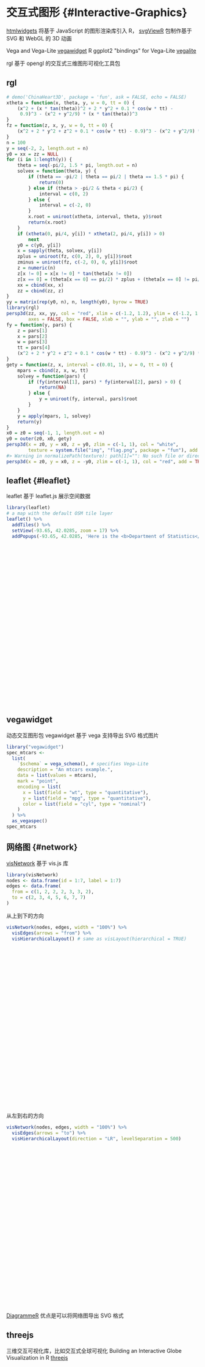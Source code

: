 # 交互式图形 {#Interactive-Graphics}

[htmlwidgets](http://www.htmlwidgets.org/) 将基于 JavaScript 的图形渲染库引入 R， [svgViewR](https://github.com/aaronolsen/svgViewR) 包制作基于 SVG 和 WebGL 的 3D 动画

Vega and Vega-Lite [vegawidget](https://github.com/vegawidget/vegawidget)
R ggplot2 "bindings" for Vega-Lite [vegalite](https://github.com/hrbrmstr/vegalite)

rgl 基于 opengl 的交互式三维图形可视化工具包

## rgl


```r
# demo('ChinaHeart3D', package = 'fun', ask = FALSE, echo = FALSE)
xtheta = function(x, theta, y, w = 0, tt = 0) {
    (x^2 + (x * tan(theta))^2 + 2 * y^2 + 0.1 * cos(w * tt) -
     0.9)^3 - (x^2 + y^2/9) * (x * tan(theta))^3
}
fz = function(z, x, y, w = 0, tt = 0) {
    (x^2 + 2 * y^2 + z^2 + 0.1 * cos(w * tt) - 0.9)^3 - (x^2 + y^2/9) * z^3
}
n = 100
y = seq(-2, 2, length.out = n)
y0 = xx = zz = NULL
for (i in 1:length(y)) {
    theta = seq(-pi/2, 1.5 * pi, length.out = n)
    solvex = function(theta, y) {
        if (theta == -pi/2 | theta == pi/2 | theta == 1.5 * pi) {
            return(0)
        } else if (theta > -pi/2 & theta < pi/2) {
            interval = c(0, 2)
        } else {
            interval = c(-2, 0)
        }
        x.root = uniroot(xtheta, interval, theta, y)$root
        return(x.root)
    }
    if (xtheta(0, pi/4, y[i]) * xtheta(2, pi/4, y[i]) > 0)
        next
    y0 = c(y0, y[i])
    x = sapply(theta, solvex, y[i])
    zplus = uniroot(fz, c(0, 2), 0, y[i])$root
    zminus = uniroot(fz, c(-2, 0), 0, y[i])$root
    z = numeric(n)
    z[x != 0] = x[x != 0] * tan(theta[x != 0])
    z[x == 0] = (theta[x == 0] == pi/2) * zplus + (theta[x == 0] != pi/2) * zminus
    xx = cbind(xx, x)
    zz = cbind(zz, z)
}
yy = matrix(rep(y0, n), n, length(y0), byrow = TRUE)
library(rgl)
persp3d(zz, xx, yy, col = "red", xlim = c(-1.2, 1.2), ylim = c(-1.2, 1.2), zlim = c(-1, 1),
        axes = FALSE, box = FALSE, xlab = "", ylab = "", zlab = "")
fy = function(y, pars) {
    z = pars[1]
    x = pars[2]
    w = pars[3]
    tt = pars[4]
    (x^2 + 2 * y^2 + z^2 + 0.1 * cos(w * tt) - 0.9)^3 - (x^2 + y^2/9) * z^3
}
gety = function(z, x, interval = c(0.01, 1), w = 0, tt = 0) {
    mpars = cbind(z, x, w, tt)
    solvey = function(pars) {
        if (fy(interval[1], pars) * fy(interval[2], pars) > 0) {
            return(NA)
        } else {
            y = uniroot(fy, interval, pars)$root
        }
    }
    y = apply(mpars, 1, solvey)
    return(y)
}
x0 = z0 = seq(-1, 1, length.out = n)
y0 = outer(z0, x0, gety)
persp3d(x = z0, y = x0, z = y0, zlim = c(-1, 1), col = "white",
        texture = system.file("img", "flag.png", package = "fun"), add = TRUE)
#> Warning in normalizePath(texture): path[1]="": No such file or directory
persp3d(x = z0, y = x0, z = -y0, zlim = c(-1, 1), col = "red", add = TRUE)
```


## leaflet {#leaflet}

leaflet 基于 leaflet.js 展示空间数据


```r
library(leaflet)
# a map with the default OSM tile layer
leaflet() %>% 
  addTiles() %>% 
  setView(-93.65, 42.0285, zoom = 17) %>% 
  addPopups(-93.65, 42.0285, 'Here is the <b>Department of Statistics</b>, ISU')
```

<!--html_preserve--><div id="htmlwidget-0eb6828b6c1154486afe" style="width:70%;height:415.296px;" class="leaflet html-widget"></div>
<script type="application/json" data-for="htmlwidget-0eb6828b6c1154486afe">{"x":{"options":{"crs":{"crsClass":"L.CRS.EPSG3857","code":null,"proj4def":null,"projectedBounds":null,"options":{}}},"calls":[{"method":"addTiles","args":["//{s}.tile.openstreetmap.org/{z}/{x}/{y}.png",null,null,{"minZoom":0,"maxZoom":18,"tileSize":256,"subdomains":"abc","errorTileUrl":"","tms":false,"noWrap":false,"zoomOffset":0,"zoomReverse":false,"opacity":1,"zIndex":1,"detectRetina":false,"attribution":"&copy; <a href=\"http://openstreetmap.org\">OpenStreetMap<\/a> contributors, <a href=\"http://creativecommons.org/licenses/by-sa/2.0/\">CC-BY-SA<\/a>"}]},{"method":"addPopups","args":[42.0285,-93.65,"Here is the <b>Department of Statistics<\/b>, ISU",null,null,{"maxWidth":300,"minWidth":50,"autoPan":true,"keepInView":false,"closeButton":true,"className":""}]}],"setView":[[42.0285,-93.65],17,[]],"limits":{"lat":[42.0285,42.0285],"lng":[-93.65,-93.65]}},"evals":[],"jsHooks":[]}</script><!--/html_preserve-->


## vegawidget

动态交互图形包 vegawidget 基于 vega 支持导出 SVG 格式图片


```r
library("vegawidget")
spec_mtcars <-
  list(
    `$schema` = vega_schema(), # specifies Vega-Lite
    description = "An mtcars example.",
    data = list(values = mtcars),
    mark = "point",
    encoding = list(
      x = list(field = "wt", type = "quantitative"),
      y = list(field = "mpg", type = "quantitative"),
      color = list(field = "cyl", type = "nominal")
    )
  ) %>% 
  as_vegaspec()
spec_mtcars
```




## 网络图 {#network}

[visNetwork](https://github.com/datastorm-open/visNetwork) 基于 vis.js 库


```r
library(visNetwork)
nodes <- data.frame(id = 1:7, label = 1:7)
edges <- data.frame(
  from = c(1, 2, 2, 2, 3, 3, 2),
  to = c(2, 3, 4, 5, 6, 7, 7)
)
```

从上到下的方向


```r
visNetwork(nodes, edges, width = "100%") %>%
  visEdges(arrows = "from") %>%
  visHierarchicalLayout() # same as visLayout(hierarchical = TRUE)
```

<!--html_preserve--><div id="htmlwidget-9580c84d0c32f0a22a8c" style="width:100%;height:415.296px;" class="visNetwork html-widget"></div>
<script type="application/json" data-for="htmlwidget-9580c84d0c32f0a22a8c">{"x":{"nodes":{"id":[1,2,3,4,5,6,7],"label":[1,2,3,4,5,6,7]},"edges":{"from":[1,2,2,2,3,3,2],"to":[2,3,4,5,6,7,7]},"nodesToDataframe":true,"edgesToDataframe":true,"options":{"width":"100%","height":"100%","nodes":{"shape":"dot"},"manipulation":{"enabled":false},"edges":{"arrows":"from"},"layout":{"hierarchical":{"enabled":true}}},"groups":null,"width":"100%","height":null,"idselection":{"enabled":false},"byselection":{"enabled":false},"main":null,"submain":null,"footer":null,"background":"rgba(0, 0, 0, 0)"},"evals":[],"jsHooks":[]}</script><!--/html_preserve-->

从左到右的方向


```r
visNetwork(nodes, edges, width = "100%") %>%
  visEdges(arrows = "to") %>%
  visHierarchicalLayout(direction = "LR", levelSeparation = 500)
```

<!--html_preserve--><div id="htmlwidget-30d3a97e9514ca5bbcd5" style="width:100%;height:415.296px;" class="visNetwork html-widget"></div>
<script type="application/json" data-for="htmlwidget-30d3a97e9514ca5bbcd5">{"x":{"nodes":{"id":[1,2,3,4,5,6,7],"label":[1,2,3,4,5,6,7]},"edges":{"from":[1,2,2,2,3,3,2],"to":[2,3,4,5,6,7,7]},"nodesToDataframe":true,"edgesToDataframe":true,"options":{"width":"100%","height":"100%","nodes":{"shape":"dot"},"manipulation":{"enabled":false},"edges":{"arrows":"to"},"layout":{"hierarchical":{"enabled":true,"levelSeparation":500,"direction":"LR"}}},"groups":null,"width":"100%","height":null,"idselection":{"enabled":false},"byselection":{"enabled":false},"main":null,"submain":null,"footer":null,"background":"rgba(0, 0, 0, 0)"},"evals":[],"jsHooks":[]}</script><!--/html_preserve-->


[DiagrammeR](https://github.com/rich-iannone/DiagrammeR) 优点是可以将网络图导出 SVG 格式


## threejs 

三维交互可视化库，比如交互式全球可视化 Building an Interactive Globe Visualization in R [threejs][r-threejs]


[r-threejs]: https://www.displayr.com/interactive-globe-r/
